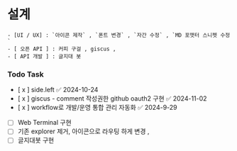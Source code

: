 # 설계
    - [UI / UX] : `아이콘 제작` , `폰트 변경` , `자간 수정` , `MD 포맷터 스니펫 수정`
    - [ 오픈 API ] : 커피 구걸 , giscus ,  
    - [ API 개발 ] : 글지대 봇
### Todo Task
- [ x ] side.left ✅ 2024-10-24
- [ x ] giscus - comment 작성권한 github oauth2 구현 ✅ 2024-11-02
- [ x ] workflow로 개발/운영 통합 관리 자동화 ✅ 2024-9-29
- [ ] Web Terminal 구현
- [ ] 기존 explorer 제거, 아이콘으로 라우팅 하게 변경 ,
- [ ] 글지대봇 구현